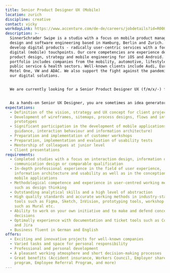 ```yaml
---
title: Senior Product Designer UX (Mobile)
location: zurich
discipline: creative
contact: vicky
workdayLink: https://www.accenture.com/de-de/careers/jobdetails?id=R00055839_de&title=Senior+Product+Designer+UX+(Mobile)+(f%2fm%2fd%2f-)+%7c+SinnerSchrader+Swipe
description: >-
  SinnerSchrader Swipe is a studio with a focus on mobile product management,
  design and software engineering based in Hamburg, Berlin and Zurich. We
  develop digital products - radically user-centric services with a focus on
  digital (mobile) touchpoints. Our core competencies are experience design,
  product design, strategy and mobile engineering for iOS and Android. Our
  portfolio includes companies from the mobility, automotive, lifestyle and
  public service & health sectors. Well-known clients include Audi, Europa Park,
  Motel One, VW and ADAC. We also support the fight against the pandemic with
  our digital solutions.


  We are currently looking for a Senior Product Designer UX (f/m/x/-) for our Zurich office. 


  As a hands-on Senior UX Designer, you are sometimes an idea generator, sometimes an aggregator in the intensive collaboration between Research, Product Design, Product Strategy, Product Engineering and Product and Client Management. What is unfamiliar to you arouses your curiosity, what is familiar you approach with self-critical distance. Your excellent intuition and empathy for customer needs and product design drive you to search for the best solution. Sensitive visuality, high quality and user-centred thinking are equally important to you. You quickly find convincing solutions and are the leading creative force in the acquisition of new customers and deliver real added value for our existing customers with your work.
expectations:
  - Definition of the vision, strategy and UX concept for client projects
  - Development of wireframes, sitemaps, process designs, flows and interactive
    prototypes
  - Significant participation in the development of mobile applications (user
    guidance, interaction behaviour and information architecture)
  - Preparation and implementation of customer workshops
  - Preparation, implementation and evaluation of usability tests
  - Mentorship of colleagues at junior level
  - Client presentations
requirements:
  - Completed studies with a focus on interaction design, information design,
    communication design or comparable qualification
  - In-depth professional experience in the field of user experience,
    information architecture and usability as well as in the conception of
    mobile applications
  - Methodological competence and experience in user-centred working methods
    such as design thinking
  - Outstanding analytical skills and a high level of abstraction
  - High quality standards and accurate working methods in industry-standard
    tools such as Figma, Sketch, InVision, prototyping tools, workshop tools
    such as Mural etc.
  - Ability to work on your own initiative and to make and defend conceptual
    decisions
  - Optimally experience with documentation and ticket tools such as Confluence
    and Jira
  - Business fluent in German and English
offers:
  - Exciting and innovative projects for well-known companies
  - Varied tasks and space for personal responsibility
  - Professional and personal development
  - A pleasant working atmosphere and short decision-making processes
  - Great benefits (Accident insurance, Workers Council, Employer share purchase
    program, Employee Referral Program, and more)
---
```

